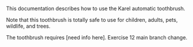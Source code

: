 This documentation describes how to use the Karel automatic toothbrush.

Note that this toothbrush is totally safe to use for children, adults, pets, wildlife, and trees.

The toothbrush requires [need info here]. Exercise 12 main branch change.